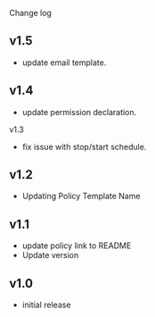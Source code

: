 Change log

v1.5
----
- update email template.

v1.4
----
- update permission declaration.

v1.3
- fix issue with stop/start schedule.

v1.2
----
- Updating Policy Template Name

v1.1
-----
- update policy link to README
- Update version

v1.0
-----
- initial release
